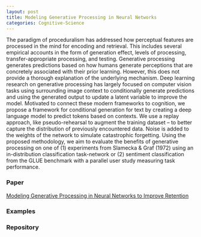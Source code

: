 ```yaml
---
layout: post
title: Modeling Generative Processing in Neural Networks
categories: Cognitive-Science
---
```


The paradigm of proceduralism has addressed how perceptual features are processed in the mind for encoding and retrieval. This includes several empirical accounts in the form of generation effect, levels of processing, transfer-appropriate processing, and testing. Generative processing generates predictions based on how humans generate perceptions that are concretely associated with their prior learning. However, this does not provide a thorough explanation of the underlying mechanism. Deep learning research on generative processing has largely focused on computer vision tasks using surrounding image context to conditionally generate predictions and using the generated output to update a latent variable to improve the model. Motivated to connect these modern frameworks to cognition, we propose a framework for conditional generation for text by creating a deep language model to predict tokens based on contexts. We use a replay approach, like pseudo-rehearsal to augment the training dataset – to better capture the distribution of previously encountered data. Noise is added to the weights of the network to simulate catastrophic forgetting. Using the proposed methodology, we aim to evaluate the benefits of generative processing on one of (1) experiments from Slamecka & Graf (1972) using an in-distribution classification task-network or (2) sentiment classification from the GLUE benchmark with a parallel user study measuring task performance.

### Paper

[Modeling Generative Processing in Neural Networks to Improve Retention](https://github.com/mscandlen/mscandlen/raw/master/docs/Scandlen_Sharma_Ramachandra_Sreermdass_2022.pdf)

### Examples

### Repository
